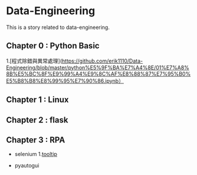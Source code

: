 # Data-Engineering

This is a story related to data-engineering.

## Chapter 0 : Python Basic

1.[程式除錯與異常處理](https://github.com/erik1110/Data-Engineering/blob/master/python%E5%9F%BA%E7%A4%8E/01%E7%A8%8B%E5%BC%8F%E9%99%A4%E9%8C%AF%E8%88%87%E7%95%B0%E5%B8%B8%E8%99%95%E7%90%86.ipynb）

## Chapter 1 : Linux




## Chapter 2 : flask




## Chapter 3 : RPA

- selenium
1.[tooltip](https://github.com/erik1110/Data-Engineering/blob/master/RPA/selenium_tooltip.ipynb)

- pyautogui

